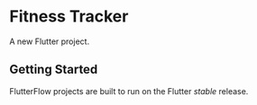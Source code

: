 # Fitness Tracker

A new Flutter project.

## Getting Started

FlutterFlow projects are built to run on the Flutter _stable_ release.

